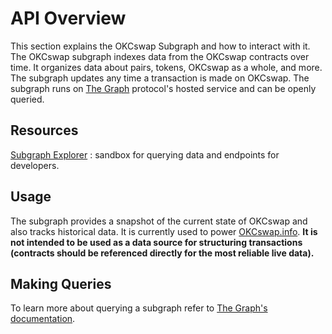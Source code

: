 # API Overview

This section explains the OKCswap Subgraph and how to interact with it. The OKCswap subgraph indexes data from the OKCswap contracts over time. It organizes data about pairs, tokens, OKCswap as a whole, and more. The subgraph updates any time a transaction is made on OKCswap. The subgraph runs on [The Graph](https://thegraph.com/en/) protocol's hosted service and can be openly queried.
## Resources
[Subgraph Explorer](https://www.okx.com/okc/subgraph/name/okcswap/okc-swap-subgraph/graphql?query=%0A++++%23%0A++++%23+Welcome+to+The+GraphiQL%0A++++%23%0A++++%23+GraphiQL+is+an+in-browser+tool+for+writing%2C+validating%2C+and%0A++++%23+testing+GraphQL+queries.%0A++++%23%0A++++%23+Type+queries+into+this+side+of+the+screen%2C+and+you+will+see+intelligent%0A++++%23+typeaheads+aware+of+the+current+GraphQL+type+schema+and+live+syntax+and%0A++++%23+validation+errors+highlighted+within+the+text.%0A++++%23%0A++++%23+GraphQL+queries+typically+start+with+a+%22%7B%22+character.+Lines+that+start%0A++++%23+with+a+%23+are+ignored.%0A++++%23%0A++++%23+An+example+GraphQL+query+might+look+like%3A%0A++++%23%0A++++%23+++++%7B%0A++++%23+++++++field%28arg%3A+%22value%22%29+%7B%0A++++%23+++++++++subField%0A++++%23+++++++%7D%0A++++%23+++++%7D%0A++++%23%0A++++%23+Keyboard+shortcuts%3A%0A++++%23%0A++++%23++Prettify+Query%3A++Shift-Ctrl-P+%28or+press+the+prettify+button+above%29%0A++++%23%0A++++%23+++++Merge+Query%3A++Shift-Ctrl-M+%28or+press+the+merge+button+above%29%0A++++%23%0A++++%23+++++++Run+Query%3A++Ctrl-Enter+%28or+press+the+play+button+above%29%0A++++%23%0A++++%23+++Auto+Complete%3A++Ctrl-Space+%28or+just+start+typing%29%0A++++%23%0A++) : sandbox for querying data and endpoints for developers.

## Usage
The subgraph provides a snapshot of the current state of OKCswap and also tracks historical data. It is currently used to power [OKCswap.info](https://www.okx.com/okc/swap/info). **It is not intended to be used as a data source for structuring transactions (contracts should be referenced directly for the most reliable live data).**
## Making Queries
To learn more about querying a subgraph refer to [The Graph's documentation](https://thegraph.com/docs/en/about/).